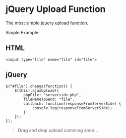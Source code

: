 jQuery Upload Function
======================

The most simple jquery upload function.

Simple Example:  

HTML  
----
    <input type="file" name="file" id="file">

jQuery
------

	$("#file").change(function() {
		$(this).ajaxUpload({
			phpFile: "serverside.php",
			fileNameToSend: "file",
			callback: function(responseFromServerSide) {
				console.log(responseFromServerSide);
			}
		});
	});
	
	
	
>Drag and drop upload comming soon...
